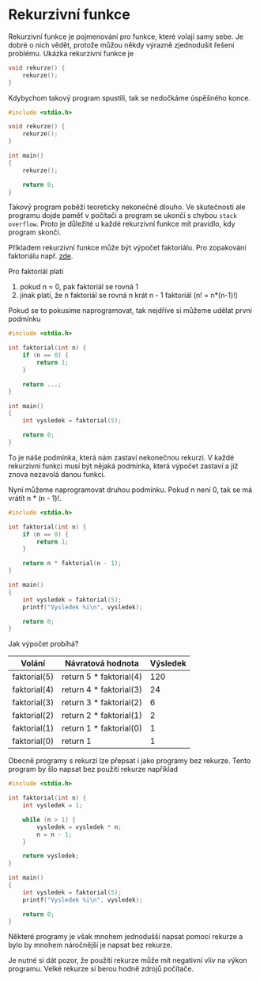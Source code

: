 # Rekurzivní funkce

Rekurzivní funkce je pojmenování pro funkce, které volají samy sebe. Je dobré o nich vědět, protože můžou někdy výrazně zjednodušit řešení problému.
Ukázka rekurzivní funkce je

```c
void rekurze() {
    rekurze();
}
```

Kdybychom takový program spustili, tak se nedočkáme úspěšného konce.

```c
#include <stdio.h>

void rekurze() {
    rekurze();
}

int main()
{
    rekurze();

    return 0;
}
```

Takový program poběží teoreticky nekonečně dlouho. Ve skutečnosti ale programu dojde paměť v počítači a program se ukončí s chybou `stack overflow`. Proto je důležité u každé rekurzivní funkce mít pravidlo, kdy program skončí.

Příkladem rekurzivní funkce může být výpočet faktoriálu. Pro zopakování faktoriálu např. [zde](https://www.matweb.cz/faktorial/).

Pro faktoriál platí
1. pokud n = 0, pak faktoriál se rovná 1
1. jinak platí, že n faktoriál se rovná n krát n - 1 faktoriál (n! = n*(n-1)!)


Pokud se to pokusíme naprogramovat, tak nejdříve si můžeme udělat první podmínku

```c
#include <stdio.h>

int faktorial(int n) {
    if (n == 0) {
        return 1;
    }

    return ...;
}

int main()
{
    int vysledek = faktorial(5);

    return 0;
}
```

To je náše podmínka, která nám zastaví nekonečnou rekurzi. V každé rekurzivní funkci musí být nějaká podmínka, která výpočet zastaví a již znova nezavolá danou funkci.

Nyní můžeme naprogramovat druhou podmínku. Pokud n není 0, tak se má vrátít n * (n - 1)!.

```c
#include <stdio.h>

int faktorial(int n) {
    if (n == 0) {
        return 1;
    }

    return n * faktorial(n - 1);
}

int main()
{
    int vysledek = faktorial(5);
    printf("Vysledek %i\n", vysledek);

    return 0;
}
```

Jak výpočet probíhá?

| Volání  |  Návratová hodnota  | Výsledek  |
|---|---|---|
| faktorial(5) | return 5 * faktorial(4)  | 120  | 
| faktorial(4) | return 4 * faktorial(3)  | 24  | 
| faktorial(3) | return 3 * faktorial(2)  | 6  | 
| faktorial(2) | return 2 * faktorial(1)  | 2  | 
| faktorial(1) | return 1 * faktorial(0)  | 1  | 
| faktorial(0) | return 1  | 1  | 

Obecně programy s rekurzí lze přepsat i jako programy bez rekurze. Tento program by šlo napsat bez použití rekurze například

```c
#include <stdio.h>

int faktorial(int n) {
    int vysledek = 1;

    while (n > 1) {
        vysledek = vysledek * n;
        n = n - 1;
    }

    return vysledek;
}

int main()
{
    int vysledek = faktorial(5);
    printf("Vysledek %i\n", vysledek);

    return 0;
}
```

Některé programy je však mnohem jednodušší napsat pomocí rekurze a bylo by mnohem náročnější je napsat bez rekurze.

Je nutné si dát pozor, že použití rekurze může mít negativní vliv na výkon programu. Velké rekurze si berou hodně zdrojů počítače.
